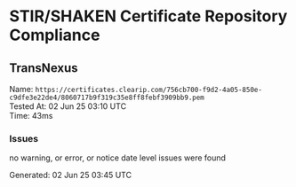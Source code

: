 # STIR/SHAKEN Certificate Repository Compliance

## TransNexus

Name: `https://certificates.clearip.com/756cb700-f9d2-4a05-850e-c9dfe3e22de4/8060717b9f319c35e8ff8febf3909bb9.pem`\
Tested At: 02 Jun 25 03:10 UTC\
Time: 43ms

### Issues

no warning, or error, or notice date level issues were found

Generated: 02 Jun 25 03:45 UTC